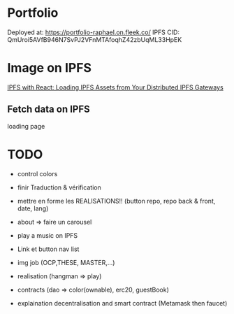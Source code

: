 # Portfolio

Deployed at: https://portfolio-raphael.on.fleek.co/
IPFS CID: QmUroi5AVfB946N7SvPJ2VFnMTAfoqhZ42zbUqML33HpEK

# Image on IPFS

[IPFS with React: Loading IPFS Assets from Your Distributed IPFS Gateways](https://rossbulat.medium.com/ipfs-with-react-loading-ipfs-assets-from-your-distributed-ipfs-gateways-fc601c8307bf)

## Fetch data on IPFS

loading page

# TODO

- control colors
- finir Traduction & vérification
- mettre en forme les REALISATIONS!! (button repo, repo back & front, date, lang)
- about => faire un carousel
- play a music on IPFS

- Link et button nav list

- img job (OCP,THESE, MASTER,...)
- realisation (hangman => play)
- contracts (dao => color(ownable), erc20, guestBook)
- explaination decentralisation and smart contract (Metamask then faucet)
